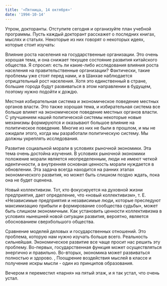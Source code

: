 ```yaml
---
title: '«Пятница, 14 октября»'
date: '1994-10-14'
---
```


Утром, докторанты. Отступите сегодня и организуйте план учебной программы. Пусть каждый докторант расскажет о последних книгах, мыслях и статьях. Некоторые из них говорят о некоторых идеях, которые стоит изучать:

Влияние роста населения на государственные организации. Это очень хорошая тема, и она снижает текущее состояние развития китайского общества. Я спросил: есть ли какие-либо исследования влияния роста населения на правительственные организации? Фактически, такие проблемы уже стоят перед нами, и в Шанхае наблюдается отрицательный рост населения. Хотя это единственный в стране, большие города будут развиваться в этом направлении в будущем, поэтому нужно подойти к дождю.

Местная избирательная система и экономическое поведение местных органов власти. Это также хорошая тема, и избирательная система все больше влияет на экономическое поведение местных органов власти. С улучшением нашей политической системы некоторые новые механизмы формируются и оказывают большое влияние на политическое поведение. Многие из них не были в прошлом, и мы не ожидали этого, когда мы разработали политическую систему. Мы должны укреплять исследования.

Развитие социальной морали в условиях рыночной экономики. Эта тема очень достойна изучения. В условиях рыночной экономики положение морали является неопределенным, люди не имеют четкой идентичности, а внутренняя основная ценность морали нуждается в обновлении. Эта задача всегда находится на ранних этапах экономического развития, но может быть слишком поздно ждать, пока она не будет оценена.

Новый коллективизм. Тот, кто фокусируется на духовной жизни предприятия, дает определение, что «новый коллективизм», т. Е. «Независимые предприятия и независимые люди, которые преследуют максимизацию прибыли и формирование сообщества судьбы», может быть слишком экономичным. Как установить ценности коллективизма в условиях нынешней новой ситуации развития, вероятно, является обоснованием сверхбольшого общества.

Сравнение моделей деловых и государственных отношений. Это проблема, которую нам нужно изучать больше всего. Реальность сильнейшая. Экономическое развитие все чаще просит нас решить эту проблему. Во-первых, государственная функция может осуществляться энергично и правильно. Во-вторых, экономика может развиваться полностью и здорово. , Поощрение воздействия мыслей в классе и получение искры мысли - один из принципов образования.

Вечером я переместил «парня» на пятый этаж, и я так устал, что очень устал.

